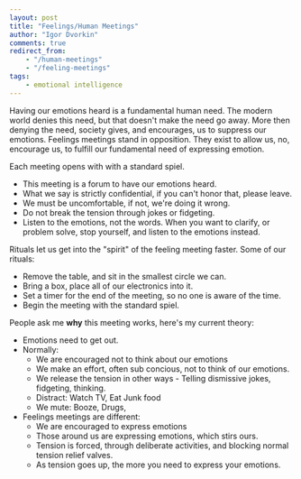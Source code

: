 ```yaml
--- 
layout: post
title: "Feelings/Human Meetings"
author: "Igor Dvorkin"
comments: true
redirect_from: 
    - "/human-meetings"
    - "/feeling-meetings"
tags:
    - emotional intelligence
---
```


Having our emotions heard is a fundamental human need. The modern world denies this need, but that doesn't make the need go away. More then denying the need, society gives, and encourages, us to suppress our emotions.  Feelings meetings stand in opposition. They exist to allow us, no, encourage us, to fulfill our fundamental need of expressing emotion.

Each meeting opens with with a standard spiel.

* This meeting is a forum to have our emotions heard.
* What we say is strictly confidential, if you can't honor that, please leave.
* We must be uncomfortable, if not, we're doing it wrong. 
* Do not break the tension through jokes or fidgeting.
* Listen to the emotions, not the words. When you want to clarify, or problem solve, stop yourself, and listen to the emotions instead.

Rituals let us get into the "spirit" of the feeling meeting faster. Some of our rituals:

* Remove the table, and sit in the smallest circle we can.
* Bring a box, place all of our electronics into it. 
* Set a timer for the end of the meeting, so no one is aware of the time.
* Begin the meeting with the standard spiel.

People ask me __why__ this meeting works, here's my current theory:

* Emotions need to get out. 
* Normally:
    * We are encouraged not to think about our emotions
    * We make an effort, often sub concious,  not to think of our emotions.
    * We release the tension in other ways - Telling dismissive jokes, fidgeting, thinking.
    * Distract: Watch TV, Eat Junk food
    * We mute: Booze, Drugs, 
* Feelings meetings are different:
    * We are encouraged to express emotions
    * Those around us are expressing emotions, which stirs ours.
    * Tension is forced, through deliberate activities, and blocking normal tension relief valves.
    * As tension goes up, the more you need to express your emotions.

